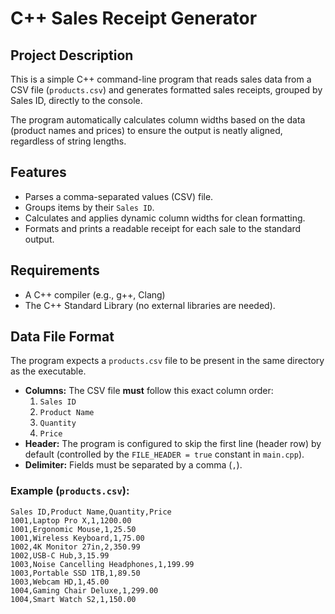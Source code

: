 # C++ Sales Receipt Generator

## Project Description

This is a simple C++ command-line program that reads sales data from a CSV file (`products.csv`) and generates formatted sales receipts, grouped by Sales ID, directly to the console.

The program automatically calculates column widths based on the data (product names and prices) to ensure the output is neatly aligned, regardless of string lengths.

## Features

* Parses a comma-separated values (CSV) file.
* Groups items by their `Sales ID`.
* Calculates and applies dynamic column widths for clean formatting.
* Formats and prints a readable receipt for each sale to the standard output.

## Requirements

* A C++ compiler (e.g., g++, Clang)
* The C++ Standard Library (no external libraries are needed).

## Data File Format

The program expects a `products.csv` file to be present in the same directory as the executable.

* **Columns:** The CSV file **must** follow this exact column order:
    1.  `Sales ID`
    2.  `Product Name`
    3.  `Quantity`
    4.  `Price`
* **Header:** The program is configured to skip the first line (header row) by default (controlled by the `FILE_HEADER = true` constant in `main.cpp`).
* **Delimiter:** Fields must be separated by a comma (`,`).

### Example (`products.csv`):

```csv
Sales ID,Product Name,Quantity,Price
1001,Laptop Pro X,1,1200.00
1001,Ergonomic Mouse,1,25.50
1001,Wireless Keyboard,1,75.00
1002,4K Monitor 27in,2,350.99
1002,USB-C Hub,3,15.99
1003,Noise Cancelling Headphones,1,199.99
1003,Portable SSD 1TB,1,89.50
1003,Webcam HD,1,45.00
1004,Gaming Chair Deluxe,1,299.00
1004,Smart Watch S2,1,150.00